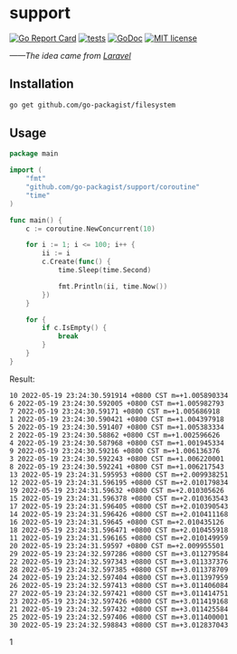 # support

[![Go Report Card](https://goreportcard.com/badge/github.com/go-packagist/support)](https://goreportcard.com/report/github.com/go-packagist/support)
[![tests](https://github.com/go-packagist/support/actions/workflows/go.yml/badge.svg)](https://github.com/go-packagist/support/actions/workflows/go.yml)
[![GoDoc](https://pkg.go.dev/badge/github.com/go-packagist/support)](https://pkg.go.dev/github.com/go-packagist/support)
[![MIT license](https://img.shields.io/badge/license-MIT-brightgreen.svg)](https://opensource.org/licenses/MIT)

_——The idea came from [Laravel](https://github.com/laravel)_

## Installation

```bash
go get github.com/go-packagist/filesystem
```

## Usage

```go
package main

import (
	"fmt"
	"github.com/go-packagist/support/coroutine"
	"time"
)

func main() {
	c := coroutine.NewConcurrent(10)

	for i := 1; i <= 100; i++ {
		ii := i
		c.Create(func() {
			time.Sleep(time.Second)

			fmt.Println(ii, time.Now())
		})
	}

	for {
		if c.IsEmpty() {
			break
		}
	}
}
```

Result:

```bazaar
10 2022-05-19 23:24:30.591914 +0800 CST m=+1.005890334
6 2022-05-19 23:24:30.592005 +0800 CST m=+1.005982793
7 2022-05-19 23:24:30.59171 +0800 CST m=+1.005686918
1 2022-05-19 23:24:30.590421 +0800 CST m=+1.004397918
5 2022-05-19 23:24:30.591407 +0800 CST m=+1.005383334
2 2022-05-19 23:24:30.58862 +0800 CST m=+1.002596626
4 2022-05-19 23:24:30.587968 +0800 CST m=+1.001945334
9 2022-05-19 23:24:30.59216 +0800 CST m=+1.006136376
3 2022-05-19 23:24:30.592243 +0800 CST m=+1.006220001
8 2022-05-19 23:24:30.592241 +0800 CST m=+1.006217543
13 2022-05-19 23:24:31.595953 +0800 CST m=+2.009938251
12 2022-05-19 23:24:31.596195 +0800 CST m=+2.010179834
19 2022-05-19 23:24:31.59632 +0800 CST m=+2.010305626
15 2022-05-19 23:24:31.596378 +0800 CST m=+2.010363543
17 2022-05-19 23:24:31.596405 +0800 CST m=+2.010390543
14 2022-05-19 23:24:31.596426 +0800 CST m=+2.010411168
16 2022-05-19 23:24:31.59645 +0800 CST m=+2.010435126
18 2022-05-19 23:24:31.596471 +0800 CST m=+2.010455918
11 2022-05-19 23:24:31.596165 +0800 CST m=+2.010149959
20 2022-05-19 23:24:31.59597 +0800 CST m=+2.009955501
29 2022-05-19 23:24:32.597286 +0800 CST m=+3.011279584
22 2022-05-19 23:24:32.597343 +0800 CST m=+3.011337376
28 2022-05-19 23:24:32.597385 +0800 CST m=+3.011378709
24 2022-05-19 23:24:32.597404 +0800 CST m=+3.011397959
26 2022-05-19 23:24:32.597413 +0800 CST m=+3.011406084
27 2022-05-19 23:24:32.597421 +0800 CST m=+3.011414751
23 2022-05-19 23:24:32.597426 +0800 CST m=+3.011419168
21 2022-05-19 23:24:32.597432 +0800 CST m=+3.011425584
25 2022-05-19 23:24:32.597406 +0800 CST m=+3.011400001
30 2022-05-19 23:24:32.598843 +0800 CST m=+3.012837043
```

1
